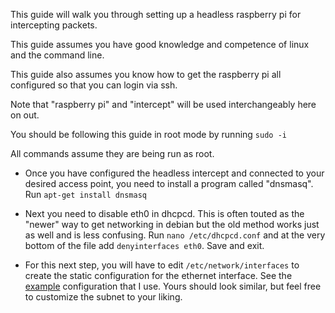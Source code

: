 This guide will walk you through setting up a headless raspberry pi for intercepting packets.

This guide assumes you have good knowledge and competence of linux and the command line.

This guide also assumes you know how to get the raspberry pi all configured so that you can login via ssh.

Note that "raspberry pi" and "intercept" will be used interchangeably here on out.

You should be following this guide in root mode by running ``sudo -i``

All commands assume they are being run as root.

- Once you have configured the headless intercept and connected to your desired access point, you need to install a program called "dnsmasq". Run ``apt-get install dnsmasq`` 

- Next you need to disable eth0 in dhcpcd. This is often touted as the "newer" way to get networking in debian but the old method works just as well and is less confusing. Run ``nano /etc/dhcpcd.conf`` and at the very bottom of the file add ``denyinterfaces eth0``. Save and exit.

- For this next step, you will have to edit ``/etc/network/interfaces`` to create the static configuration for the ethernet interface. See the [example]() configuration that I use. Yours should look similar, but feel free to customize the subnet to your liking.



